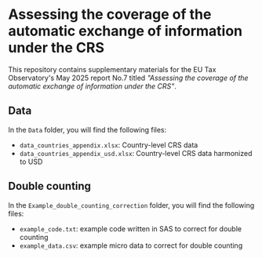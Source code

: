 # Assessing the coverage of the automatic exchange of information under the CRS

This repository contains supplementary materials for the EU Tax Observatory's May 2025 report No.7 titled *"Assessing the coverage of the automatic exchange of information under the CRS"*.

## Data

In the `Data` folder, you will find the following files:

- `data_countries_appendix.xlsx`: Country-level CRS data
- `data_countries_appendix_usd.xlsx`: Country-level CRS data harmonized to USD  

## Double counting

In the `Example_double_counting_correction` folder, you will find the following files:

- `example_code.txt`: example code written in SAS to correct for double counting
- `example_data.csv`:  example micro data to correct for double counting
